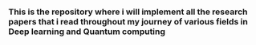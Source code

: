 ### This is the repository where i will implement all the research papers that i read throughout my journey of various fields in Deep learning and Quantum computing 
